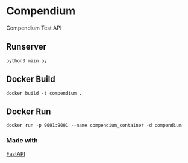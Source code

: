 # Compendium
Compendium Test API

## Runserver
`python3 main.py`

## Docker Build
`docker build -t compendium .`

## Docker Run
`docker run -p 9001:9001 --name compendium_container -d compendium`

### Made with
[FastAPI](https://github.com/tiangolo/fastapi)
